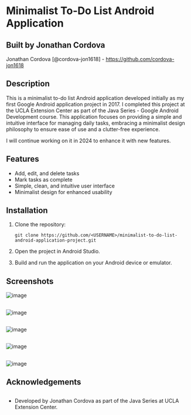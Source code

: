 # Minimalist To-Do List Android Application


## Built by Jonathan Cordova

Jonathan Cordova [@cordova-jon1618] - https://github.com/cordova-jon1618

##  Description

This is a minimalist to-do list Android application developed initially as my first Google Android application project in 2017. I completed this project at the UCLA Extension Center as part of the Java Series - Google Android Development course. This application focuses on providing a simple and intuitive interface for managing daily tasks, embracing a minimalist design philosophy to ensure ease of use and a clutter-free experience.

I will continue working on it in 2024 to enhance it with new features.

##  Features

*    Add, edit, and delete tasks
*    Mark tasks as complete
*    Simple, clean, and intuitive user interface
*    Minimalist design for enhanced usability

##  Installation
1. 	Clone the repository:

	    git clone https://github.com/<USERNAME>/minimalist-to-do-list-android-application-project.git

2. 	Open the project in Android Studio.

3.	Build and run the application on your Android device or emulator.

##  Screenshots

![image](https://github.com/cordova-jon1618/minimalist-to-do-list-android-application-project/assets/29684905/8e1c81bc-4056-436d-b4dd-cdd4831a2eda)

## 

![image](https://github.com/cordova-jon1618/minimalist-to-do-list-android-application-project/assets/29684905/283bcd7c-ef88-4ac6-97e9-7d9c723b97fd)

## 

![image](https://github.com/cordova-jon1618/minimalist-to-do-list-android-application-project/assets/29684905/b0fff2f7-e959-4cf1-9e3b-c980d1319c40)

## 

![image](https://github.com/cordova-jon1618/minimalist-to-do-list-android-application-project/assets/29684905/d9424d91-e140-48df-8e08-631a0e5dcd44)

## 

![image](https://github.com/cordova-jon1618/minimalist-to-do-list-android-application-project/assets/29684905/370a70ca-b69c-469a-a5b4-ced6f409ef08)


##  Acknowledgements
## 

*    Developed by Jonathan Cordova as part of the Java Series at UCLA Extension Center.

## 
